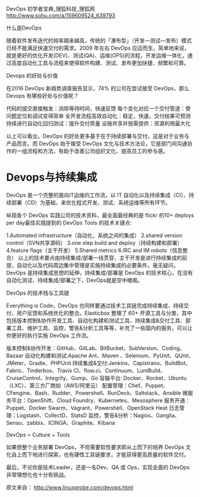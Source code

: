 DevOps 初学者宝典_搜狐科技_搜狐网 
http://www.sohu.com/a/159609524_639793

什么是DevOps

随着软件发布迭代的频率越来越高，传统的「瀑布型」（开发—测试—发布）模式已经不能满足快速交付的需求。2009 年左右 DevOps 应运而生，简单地来说，就是更好的优化开发(DEV)、测试(QA)、运维(OPS)的流程，开发运维一体化，通过高度自动化工具与流程来使得软件构建、测试、发布更加快捷、频繁和可靠。

Devops 的好处与价值

在2016 DevOps 新趋势调查报告显示，74% 的公司在尝试接受 DevOps，那么 Devops 有哪些好处与价值呢？

代码的提交直接触发：消除等待时间，快速反馈
每个变化对应一个交付管道：使问题定位和调试变得简单
全开发流程高效自动化：稳定，快速，交付结果可预测
持续进行自动化回归测试：提升交付质量
设施共享并按需提供：资源利用最大化

以上可以看出，DevOps 的好处更多基于在于持续部署与交付，这是对于业务与产品而言。而 DevOps 始于接受 DevOps 文化与技术方法论，它是部门间沟通协作的一组流程和方法，有助于改善公司组织文化、提高员工的参与感。

# Devops与持续集成

DevOps 是一个完整的面向IT运维的工作流，以 IT 自动化以及持续集成（CI）、持续部署（CD）为基础，来优化程式开发、测试、系统运维等所有环节。

纵观各个 DevOps 实践公司的技术资料，最全面最经典的是 flickr 的10+ deploys per day最佳实践提到的 DevOps Tools 的技术关键点:

1.Automated infrastructure（自动化，系统之间的集成） 2.shared version control（SVN共享源码） 3.one step build and deploy（持续构建和部署） 4.feature flags（主干开发） 5.Shared metrics 6.IRC and IM robots（信息整合）
以上的技术要点由持续集成/部署一线贯穿，主干开发是进行持续集成的前提，自动化以及代码周边集中管理是实施持续集成的必要条件。毫无疑问，DevOps 是持续集成思想的延伸，持续集成/部署是 DevOps 的技术核心，在没有自动化测试、持续集成/部署之下，DevOps就是空中楼阁。



DevOps 的技术栈与工具链

Everything is Code，DevOps 也同样要通过技术工具链完成持续集成、持续交付、用户反馈和系统优化的整合。Elasticbox 整理了 60+ 开源工具与分类，其中包括版本控制&协作开发工具、自动化构建和测试工具、持续集成&交付工具、部署工具、维护工具、监控，警告&分析工具等等，补充了一些国内的服务，可以让你更好的执行实施 DevOps 工作流。

版本控制&协作开发：GitHub、GitLab、BitBucket、SubVersion、Coding、Bazaar
自动化构建和测试:Apache Ant、Maven 、Selenium、PyUnit、QUnit、JMeter、Gradle、PHPUnit
持续集成&交付:Jenkins、Capistrano、BuildBot、Fabric、Tinderbox、Travis CI、flow.ci、Continuum、LuntBuild、CruiseControl、Integrity、Gump、Go
容器平台: Docker、Rocket、Ubuntu（LXC）、第三方厂商如（AWS/阿里云）
配置管理：Chef、Puppet、CFengine、Bash、Rudder、Powershell、RunDeck、Saltstack、Ansible
微服务平台：OpenShift、Cloud Foundry、Kubernetes、Mesosphere
服务开通：Puppet、Docker Swarm、Vagrant、Powershell、OpenStack Heat
日志管理：Logstash、CollectD、StatsD
监控，警告&分析：Nagios、Ganglia、Sensu、zabbix、ICINGA、Graphite、Kibana


DevOps = Culture + Tools

如果想整个业务部署 DevOps，不但需要软性要求即从上而下的培养 DevOps 文化自上而下地进行探索，也有硬性工具链要求，才能获得更高质量的软件交付。

最后，不论你是技术Leader，还是一名Dev、QA 或 Ops，实现全面的 DevOps 非常理想化也十分有挑战。

原文来自： http://www.linuxprobe.com/devops.html